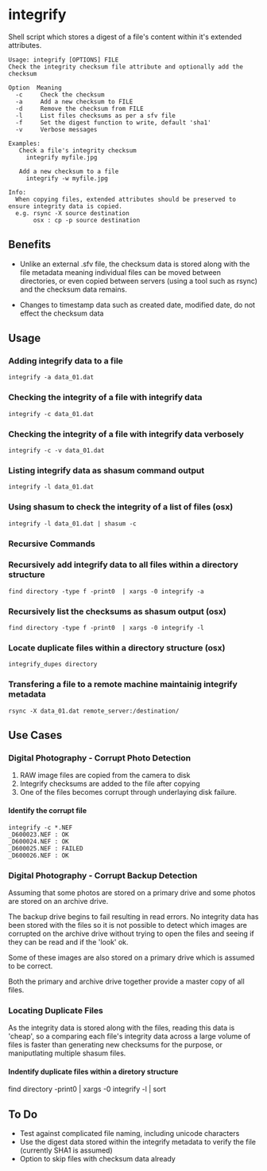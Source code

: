 # integrify
Shell script which stores a digest of a file's content within it's extended attributes.

```
Usage: integrify [OPTIONS] FILE
Check the integrity checksum file attribute and optionally add the checksum

Option  Meaning
  -c     Check the checksum
  -a     Add a new checksum to FILE
  -d     Remove the checksum from FILE
  -l     List files checksums as per a sfv file
  -f     Set the digest function to write, default 'sha1'
  -v     Verbose messages

Examples:
   Check a file's integrity checksum
     integrify myfile.jpg

   Add a new checksum to a file
     integrify -w myfile.jpg

Info:
  When copying files, extended attributes should be preserved to ensure integrity data is copied.
  e.g. rsync -X source destination
       osx : cp -p source destination

```
## Benefits

* Unlike an external .sfv file, the checksum data is stored along with the file metadata meaning individual files can be moved between directories, or
even copied between servers (using a tool such as rsync) and the checksum data remains.

* Changes to timestamp data such as created date, modified date, do not effect the checksum data

## Usage

### Adding integrify data to a file
    integrify -a data_01.dat

### Checking the integrity of a file with integrify data
    integrify -c data_01.dat

### Checking the integrity of a file with integrify data verbosely
    integrify -c -v data_01.dat

### Listing integrify data as shasum command output
    integrify -l data_01.dat

### Using shasum to check the integrity of a list of files (osx)
    integrify -l data_01.dat | shasum -c

### Recursive Commands

### Recursively add integrify data to all files within a directory structure
    find directory -type f -print0  | xargs -0 integrify -a

### Recursively list the checksums as shasum output (osx)
    find directory -type f -print0  | xargs -0 integrify -l

### Locate duplicate files within a directory structure (osx)
    integrify_dupes directory

### Transfering a file to a remote machine maintainig integrify metadata
    rsync -X data_01.dat remote_server:/destination/

## Use Cases

### Digital Photography - Corrupt Photo Detection

1. RAW image files are copied from the camera to disk
2. Integrify checksums are added to the file after copying
3. One of the files becomes corrupt through underlaying disk failure.

#### Identify the corrupt file

    integrify -c *.NEF
    _D600023.NEF : OK
    _D600024.NEF : OK
    _D600025.NEF : FAILED
    _D600026.NEF : OK

### Digital Photography - Corrupt Backup Detection

Assuming that some photos are stored on a primary drive and some photos are stored on an archive drive.

The backup drive begins to fail resulting in read errors. No integrity data has been stored with the files so it is not possible to detect which images are corrupted on the archive drive without trying to open the files and seeing if they can be read and if the 'look' ok.

Some of these images are also stored on a primary drive which is assumed to be correct.

Both the primary and archive drive together provide a master copy of all files.

### Locating Duplicate Files

As the integrity data is stored along with the files, reading this data is 'cheap', so a comparing each file's integrity data across a large volume of files is faster than generating new checksums for the purpose, or maniputlating multiple shasum files.

#### Indentify duplicate files within a diretory structure
  find directory -print0  | xargs -0 integrify -l | sort


## To Do

* Test against complicated file naming, including unicode characters
* Use the digest data stored within the integrify metadata to verify the file (currently SHA1 is assumed)
* Option to skip files with checksum data already
